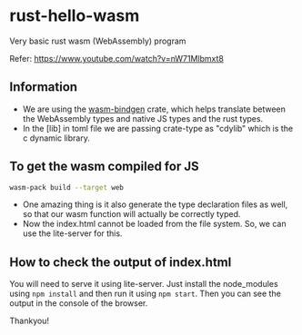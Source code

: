 # rust-hello-wasm
Very basic rust wasm (WebAssembly) program

Refer: https://www.youtube.com/watch?v=nW71Mlbmxt8

## Information
- We are using the [wasm-bindgen](https://crates.io/crates/wasm-bindgen) crate, which helps translate between the WebAssembly types and native JS types and the rust types.
- In the [lib] in toml file we are passing crate-type as "cdylib" which is the c dynamic library.

## To get the wasm compiled for JS
```bash
wasm-pack build --target web
```

- One amazing thing is it also generate the type declaration files as well, so that our wasm function will actually be correctly typed.
- Now the index.html cannot be loaded from the file system. So, we can use the lite-server for this.

## How to check the output of index.html
You will need to serve it using lite-server. Just install the node_modules using ``npm install`` and then run it using ``npm start``.
Then you can see the output in the console of the browser.

Thankyou!
